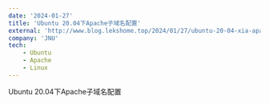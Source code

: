 ```yaml
---
date: '2024-01-27'
title: 'Ubuntu 20.04下Apache子域名配置'
external: 'http://www.blog.lekshome.top/2024/01/27/ubuntu-20-04-xia-apache-zi-yu-ming-pei-zhi/'
company: 'JNU'
tech:
    - Ubuntu
    - Apache
    - Linux
---
```


Ubuntu 20.04下Apache子域名配置